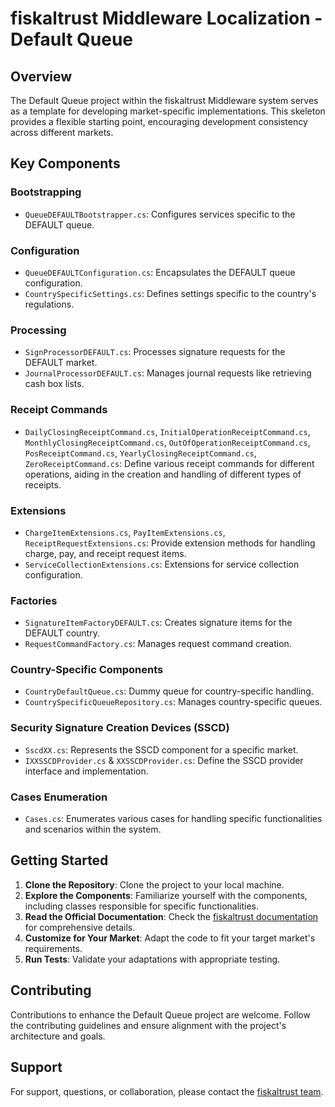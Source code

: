 ﻿# fiskaltrust Middleware Localization - Default Queue

## Overview

The Default Queue project within the fiskaltrust Middleware system serves as a template for developing market-specific implementations. This skeleton provides a flexible starting point, encouraging development consistency across different markets.

## Key Components

### Bootstrapping

- `QueueDEFAULTBootstrapper.cs`: Configures services specific to the DEFAULT queue.

### Configuration

- `QueueDEFAULTConfiguration.cs`: Encapsulates the DEFAULT queue configuration.
- `CountrySpecificSettings.cs`: Defines settings specific to the country's regulations.

### Processing

- `SignProcessorDEFAULT.cs`: Processes signature requests for the DEFAULT market.
- `JournalProcessorDEFAULT.cs`: Manages journal requests like retrieving cash box lists.

### Receipt Commands

- `DailyClosingReceiptCommand.cs`, `InitialOperationReceiptCommand.cs`, `MonthlyClosingReceiptCommand.cs`, `OutOfOperationReceiptCommand.cs`, `PosReceiptCommand.cs`, `YearlyClosingReceiptCommand.cs`, `ZeroReceiptCommand.cs`: Define various receipt commands for different operations, aiding in the creation and handling of different types of receipts.

### Extensions

- `ChargeItemExtensions.cs`, `PayItemExtensions.cs`, `ReceiptRequestExtensions.cs`: Provide extension methods for handling charge, pay, and receipt request items.
- `ServiceCollectionExtensions.cs`: Extensions for service collection configuration.

### Factories

- `SignatureItemFactoryDEFAULT.cs`: Creates signature items for the DEFAULT country.
- `RequestCommandFactory.cs`: Manages request command creation.

### Country-Specific Components

- `CountryDefaultQueue.cs`: Dummy queue for country-specific handling.
- `CountrySpecificQueueRepository.cs`: Manages country-specific queues.

### Security Signature Creation Devices (SSCD)

- `SscdXX.cs`: Represents the SSCD component for a specific market.
- `IXXSSCDProvider.cs` & `XXSSCDProvider.cs`: Define the SSCD provider interface and implementation.

### Cases Enumeration

- `Cases.cs`: Enumerates various cases for handling specific functionalities and scenarios within the system.

## Getting Started

1. **Clone the Repository**: Clone the project to your local machine.
2. **Explore the Components**: Familiarize yourself with the components, including classes responsible for specific functionalities.
3. **Read the Official Documentation**: Check the [fiskaltrust documentation](https://docs.fiskaltrust.cloud/docs/poscreators/middleware-doc) for comprehensive details.
4. **Customize for Your Market**: Adapt the code to fit your target market's requirements.
5. **Run Tests**: Validate your adaptations with appropriate testing.

## Contributing

Contributions to enhance the Default Queue project are welcome. Follow the contributing guidelines and ensure alignment with the project's architecture and goals.


## Support

For support, questions, or collaboration, please contact the [fiskaltrust team](https://github.com/orgs/fiskaltrust/discussions).


